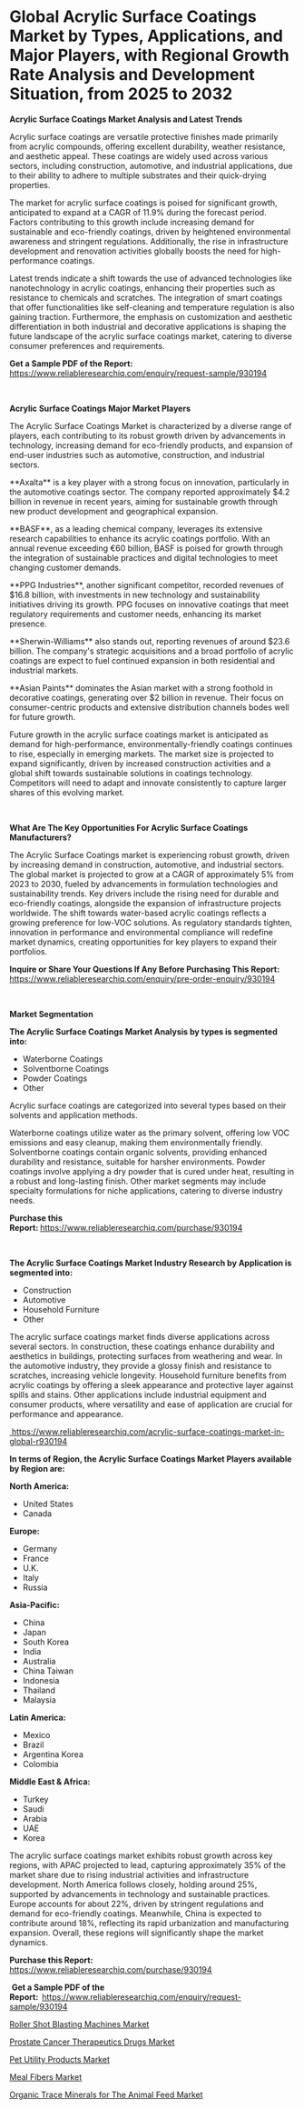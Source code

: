 <p><h1>Global Acrylic Surface Coatings Market by Types, Applications, and Major Players, with Regional Growth Rate Analysis and Development Situation, from 2025 to 2032</h1></p><p><strong>Acrylic Surface Coatings Market Analysis and Latest Trends</strong></p>
<p><p>Acrylic surface coatings are versatile protective finishes made primarily from acrylic compounds, offering excellent durability, weather resistance, and aesthetic appeal. These coatings are widely used across various sectors, including construction, automotive, and industrial applications, due to their ability to adhere to multiple substrates and their quick-drying properties. </p><p>The market for acrylic surface coatings is poised for significant growth, anticipated to expand at a CAGR of 11.9% during the forecast period. Factors contributing to this growth include increasing demand for sustainable and eco-friendly coatings, driven by heightened environmental awareness and stringent regulations. Additionally, the rise in infrastructure development and renovation activities globally boosts the need for high-performance coatings.</p><p>Latest trends indicate a shift towards the use of advanced technologies like nanotechnology in acrylic coatings, enhancing their properties such as resistance to chemicals and scratches. The integration of smart coatings that offer functionalities like self-cleaning and temperature regulation is also gaining traction. Furthermore, the emphasis on customization and aesthetic differentiation in both industrial and decorative applications is shaping the future landscape of the acrylic surface coatings market, catering to diverse consumer preferences and requirements.</p></p>
<p><strong>Get a Sample PDF of the Report:&nbsp;</strong> <a href="https://www.reliableresearchiq.com/enquiry/request-sample/930194?utm_campaign=1082&utm_medium=2&utm_source=Github&utm_content=ia&utm_term=21032025&utm_id=acrylic-surface-coatings">https://www.reliableresearchiq.com/enquiry/request-sample/930194</a></p>
<p>&nbsp;</p>
<p><strong>Acrylic Surface Coatings Major Market Players</strong></p>
<p><p>The Acrylic Surface Coatings Market is characterized by a diverse range of players, each contributing to its robust growth driven by advancements in technology, increasing demand for eco-friendly products, and expansion of end-user industries such as automotive, construction, and industrial sectors.</p><p>**Axalta** is a key player with a strong focus on innovation, particularly in the automotive coatings sector. The company reported approximately $4.2 billion in revenue in recent years, aiming for sustainable growth through new product development and geographical expansion.</p><p>**BASF**, as a leading chemical company, leverages its extensive research capabilities to enhance its acrylic coatings portfolio. With an annual revenue exceeding €60 billion, BASF is poised for growth through the integration of sustainable practices and digital technologies to meet changing customer demands.</p><p>**PPG Industries**, another significant competitor, recorded revenues of $16.8 billion, with investments in new technology and sustainability initiatives driving its growth. PPG focuses on innovative coatings that meet regulatory requirements and customer needs, enhancing its market presence.</p><p>**Sherwin-Williams** also stands out, reporting revenues of around $23.6 billion. The company's strategic acquisitions and a broad portfolio of acrylic coatings are expect to fuel continued expansion in both residential and industrial markets.</p><p>**Asian Paints** dominates the Asian market with a strong foothold in decorative coatings, generating over $2 billion in revenue. Their focus on consumer-centric products and extensive distribution channels bodes well for future growth.</p><p>Future growth in the acrylic surface coatings market is anticipated as demand for high-performance, environmentally-friendly coatings continues to rise, especially in emerging markets. The market size is projected to expand significantly, driven by increased construction activities and a global shift towards sustainable solutions in coatings technology. Competitors will need to adapt and innovate consistently to capture larger shares of this evolving market.</p></p>
<p>&nbsp;</p>
<p><strong>What Are The Key Opportunities For Acrylic Surface Coatings Manufacturers?</strong></p>
<p><p>The Acrylic Surface Coatings market is experiencing robust growth, driven by increasing demand in construction, automotive, and industrial sectors. The global market is projected to grow at a CAGR of approximately 5% from 2023 to 2030, fueled by advancements in formulation technologies and sustainability trends. Key drivers include the rising need for durable and eco-friendly coatings, alongside the expansion of infrastructure projects worldwide. The shift towards water-based acrylic coatings reflects a growing preference for low-VOC solutions. As regulatory standards tighten, innovation in performance and environmental compliance will redefine market dynamics, creating opportunities for key players to expand their portfolios.</p></p>
<p><strong>Inquire or Share Your Questions If Any Before Purchasing This Report:</strong> <a href="https://www.reliableresearchiq.com/enquiry/pre-order-enquiry/930194?utm_campaign=1082&utm_medium=2&utm_source=Github&utm_content=ia&utm_term=21032025&utm_id=acrylic-surface-coatings">https://www.reliableresearchiq.com/enquiry/pre-order-enquiry/930194</a></p>
<p>&nbsp;</p>
<p><strong>Market Segmentation</strong></p>
<p><strong>The Acrylic Surface Coatings Market Analysis by types is segmented into:</strong></p>
<p><ul><li>Waterborne Coatings</li><li>Solventborne Coatings</li><li>Powder Coatings</li><li>Other</li></ul></p>
<p><p>Acrylic surface coatings are categorized into several types based on their solvents and application methods. </p><p>Waterborne coatings utilize water as the primary solvent, offering low VOC emissions and easy cleanup, making them environmentally friendly. Solventborne coatings contain organic solvents, providing enhanced durability and resistance, suitable for harsher environments. Powder coatings involve applying a dry powder that is cured under heat, resulting in a robust and long-lasting finish. Other market segments may include specialty formulations for niche applications, catering to diverse industry needs.</p></p>
<p><strong>Purchase this Report:&nbsp;</strong><a href="https://www.reliableresearchiq.com/purchase/930194?utm_campaign=1082&utm_medium=2&utm_source=Github&utm_content=ia&utm_term=21032025&utm_id=acrylic-surface-coatings">https://www.reliableresearchiq.com/purchase/930194</a></p>
<p>&nbsp;</p>
<p><strong>The Acrylic Surface Coatings Market Industry Research by Application is segmented into:</strong></p>
<p><ul><li>Construction</li><li>Automotive</li><li>Household Furniture</li><li>Other</li></ul></p>
<p><p>The acrylic surface coatings market finds diverse applications across several sectors. In construction, these coatings enhance durability and aesthetics in buildings, protecting surfaces from weathering and wear. In the automotive industry, they provide a glossy finish and resistance to scratches, increasing vehicle longevity. Household furniture benefits from acrylic coatings by offering a sleek appearance and protective layer against spills and stains. Other applications include industrial equipment and consumer products, where versatility and ease of application are crucial for performance and appearance.</p></p>
<p><a href="https://www.reliableresearchiq.com/acrylic-surface-coatings-market-in-global-r930194?utm_campaign=1082&utm_medium=2&utm_source=Github&utm_content=ia&utm_term=21032025&utm_id=acrylic-surface-coatings">&nbsp;https://www.reliableresearchiq.com/acrylic-surface-coatings-market-in-global-r930194</a></p>
<p><strong>In terms of Region, the Acrylic Surface Coatings Market Players available by Region are:</strong></p>
<p>
    <p> <strong> North America: </strong>
        <ul>
            <li>United States</li>
            <li>Canada</li>
        </ul>
        </p> 
    <p> <strong> Europe: </strong>
        <ul>
            <li>Germany</li>
            <li>France</li>
            <li>U.K.</li>
            <li>Italy</li>
            <li>Russia</li>
        </ul>
        </p> 
    <p> <strong> Asia-Pacific: </strong>
        <ul>
            <li>China</li>
            <li>Japan</li>
            <li>South Korea</li>
            <li>India</li>
            <li>Australia</li>
            <li>China Taiwan</li>
            <li>Indonesia</li>
            <li>Thailand</li>
            <li>Malaysia</li>
        </ul>
        </p> 
    <p> <strong> Latin America: </strong>
        <ul>
            <li>Mexico</li>
            <li>Brazil</li>
            <li>Argentina Korea</li>
            <li>Colombia</li>
        </ul>
        </p> 
    <p> <strong> Middle East & Africa: </strong>
        <ul>
            <li>Turkey</li>
            <li>Saudi</li>
            <li>Arabia</li>
            <li>UAE</li>
            <li>Korea</li>
        </ul>
    </p>
    </p>
<p><p>The acrylic surface coatings market exhibits robust growth across key regions, with APAC projected to lead, capturing approximately 35% of the market share due to rising industrial activities and infrastructure development. North America follows closely, holding around 25%, supported by advancements in technology and sustainable practices. Europe accounts for about 22%, driven by stringent regulations and demand for eco-friendly coatings. Meanwhile, China is expected to contribute around 18%, reflecting its rapid urbanization and manufacturing expansion. Overall, these regions will significantly shape the market dynamics.</p></p>
<p><strong>Purchase this Report: </strong><a href="https://www.reliableresearchiq.com/purchase/930194?utm_campaign=1082&utm_medium=2&utm_source=Github&utm_content=ia&utm_term=21032025&utm_id=acrylic-surface-coatings">https://www.reliableresearchiq.com/purchase/930194</a></p>
<p>&nbsp;<strong>Get a Sample PDF of the Report:&nbsp;&nbsp;</strong><a href="https://www.reliableresearchiq.com/enquiry/request-sample/930194?utm_campaign=1082&utm_medium=2&utm_source=Github&utm_content=ia&utm_term=21032025&utm_id=acrylic-surface-coatings">https://www.reliableresearchiq.com/enquiry/request-sample/930194</a></p>
<p><strong></strong></p>
<p><p><a href="https://github.com/gambokaiohjr/Market-Research-Report-List-1/blob/main/roller-shot-blasting-machines-market.md?utm_campaign=1082&utm_medium=2&utm_source=Github&utm_content=ia&utm_term=21032025&utm_id=acrylic-surface-coatings">Roller Shot Blasting Machines Market</a></p><p><a href="https://github.com/bocksovers0r/Market-Research-Report-List-1/blob/main/prostate-cancer-therapeutics-drugs-market.md?utm_campaign=1082&utm_medium=2&utm_source=Github&utm_content=ia&utm_term=21032025&utm_id=acrylic-surface-coatings">Prostate Cancer Therapeutics Drugs Market</a></p><p><a href="https://github.com/saimntamiki/Market-Research-Report-List-1/blob/main/pet-utility-products-market.md?utm_campaign=1082&utm_medium=2&utm_source=Github&utm_content=ia&utm_term=21032025&utm_id=acrylic-surface-coatings">Pet Utility Products Market</a></p><p><a href="https://github.com/skoppmerlib9/Market-Research-Report-List-1/blob/main/meal-fibers-market.md?utm_campaign=1082&utm_medium=2&utm_source=Github&utm_content=ia&utm_term=21032025&utm_id=acrylic-surface-coatings">Meal Fibers Market</a></p><p><a href="https://github.com/messonmengen75/Market-Research-Report-List-1/blob/main/organic-trace-minerals-for-the-animal-feed-market.md?utm_campaign=1082&utm_medium=2&utm_source=Github&utm_content=ia&utm_term=21032025&utm_id=acrylic-surface-coatings">Organic Trace Minerals for The Animal Feed Market</a></p></p>